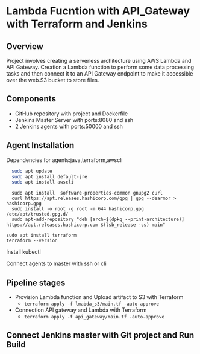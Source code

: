 # Lambda Fucntion with API_Gateway with Terraform and Jenkins

## Overview
Project involves creating a serverless architecture using AWS Lambda and API Gateway. Creation a Lambda function to perform some data processing tasks and then connect it to an API Gateway endpoint to make it accessible over the web.S3 bucket to store files.

## Components
 - GitHub repository with project and Dockerfile
 - Jenkins Master Server with ports:8080 and ssh
 - 2 Jenkins agents with ports:50000 and ssh

## Agent Installation

Dependencies for agents:java,terraform,awscli

```bash
  sudo apt update
  sudo apt install default-jre
  sudo apt install awscli
```
```
  sudo apt install  software-properties-common gnupg2 curl
  curl https://apt.releases.hashicorp.com/gpg | gpg --dearmor > hashicorp.gpg
  sudo install -o root -g root -m 644 hashicorp.gpg /etc/apt/trusted.gpg.d/
  sudo apt-add-repository "deb [arch=$(dpkg --print-architecture)] https://apt.releases.hashicorp.com $(lsb_release -cs) main"
  ```
  ```
  sudo apt install terraform
  terraform --version
```
Install kubectl 

Connect agents to master with ssh or cli

  


## Pipeline stages
- Provision Lambda function and Upload artifact to S3 with Terraform
  - `terraform apply -f lmabda_s3/main.tf -auto-approve`
- Connection API gateway and Lambda with Terraform
  - `terraform apply -f api_gateway/main.tf -auto-approve`  



## Connect Jenkins master with Git project and Run Build

